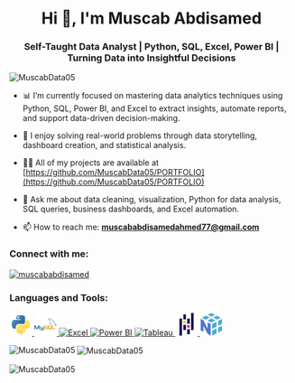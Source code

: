 <h1 align="center">Hi 👋, I'm Muscab Abdisamed</h1>
<h3 align="center">Self-Taught Data Analyst | Python, SQL, Excel, Power BI | Turning Data into Insightful Decisions</h3>

<p align="left"> <img src="https://komarev.com/ghpvc/?username=MuscabData05&label=Profile%20views&color=0e75b6&style=flat" alt="MuscabData05" /> </p>

- 📊 I’m currently focused on mastering data analytics techniques using Python, SQL, Power BI, and Excel to extract insights, automate reports, and support data-driven decision-making.

- 🧠 I enjoy solving real-world problems through data storytelling, dashboard creation, and statistical analysis.

- 👨‍💻 All of my projects are available at [https://github.com/MuscabData05/PORTFOLIO](https://github.com/MuscabData05/PORTFOLIO)

- 💬 Ask me about data cleaning, visualization, Python for data analysis, SQL queries, business dashboards, and Excel automation.

- 📫 How to reach me: **muscababdisamedahmed77@gmail.com**

<h3 align="left">Connect with me:</h3>
<p align="left">
<a href="https://linkedin.com/in/muscababdisamed" target="blank"><img align="center" src="https://raw.githubusercontent.com/rahuldkjain/github-profile-readme-generator/master/src/images/icons/Social/linked-in-alt.svg" alt="muscababdisamed" height="30" width="40" /></a>
</p>

<h3 align="left">Languages and Tools:</h3>
<p align="left">

  <!-- Python -->
  <a href="https://www.python.org/" target="_blank" rel="noreferrer">
    <img src="https://raw.githubusercontent.com/devicons/devicon/master/icons/python/python-original.svg" alt="Python" width="40" height="40"/>
  </a>

  <!-- SQL -->
  <a href="https://www.mysql.com/" target="_blank" rel="noreferrer">
    <img src="https://raw.githubusercontent.com/devicons/devicon/master/icons/mysql/mysql-original-wordmark.svg" alt="SQL" width="40" height="40"/>
  </a>

  <!-- Excel -->
  <a href="https://www.microsoft.com/en-us/microsoft-365/excel" target="_blank" rel="noreferrer">
    <img src="https://upload.wikimedia.org/wikipedia/commons/7/73/Microsoft_Excel_2013-2019_logo.svg" alt="Excel" width="40" height="40"/>
  </a>

  <!-- Power BI -->
  <a href="https://powerbi.microsoft.com/" target="_blank" rel="noreferrer">
    <img src="https://cdn.worldvectorlogo.com/logos/power-bi-1.svg" alt="Power BI" width="40" height="40"/>
  </a>

  <!-- Tableau -->
  <a href="https://www.tableau.com/" target="_blank" rel="noreferrer">
    <img src="https://cdn.worldvectorlogo.com/logos/tableau-software.svg" alt="Tableau" width="40" height="40"/>
  </a>

  <!-- Pandas -->
  <a href="https://pandas.pydata.org/" target="_blank" rel="noreferrer">
    <img src="https://raw.githubusercontent.com/devicons/devicon/master/icons/pandas/pandas-original.svg" alt="Pandas" width="40" height="40"/>
  </a>

  <!-- NumPy -->
  <a href="https://numpy.org/" target="_blank" rel="noreferrer">
    <img src="https://raw.githubusercontent.com/devicons/devicon/master/icons/numpy/numpy-original.svg" alt="NumPy" width="40" height="40"/>
  </a>

<p><img align="left" src="https://github-readme-stats.vercel.app/api/top-langs?username=MuscabData05&show_icons=true&locale=en&layout=compact" alt="MuscabData05" /></p>

<p>&nbsp;<img align="center" src="https://github-readme-stats.vercel.app/api?username=MuscabData05&show_icons=true&locale=en" alt="MuscabData05" /></p>

<p><img align="center" src="https://github-readme-streak-stats.herokuapp.com/?user=MuscabData05&" alt="MuscabData05" /></p>
